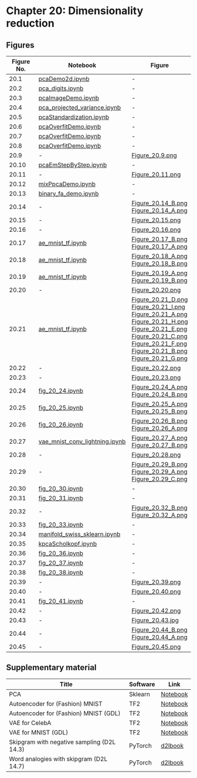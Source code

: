 
# Chapter 20: Dimensionality reduction

## Figures

|Figure No. | Notebook | Figure |
|--|--|--|
| 20.1 | [pcaDemo2d.ipynb](pcaDemo2d.ipynb) | - |
| 20.2 | [pca_digits.ipynb](pca_digits.ipynb) | - |
| 20.3 | [pcaImageDemo.ipynb](pcaImageDemo.ipynb) | - |
| 20.4 | [pca_projected_variance.ipynb](pca_projected_variance.ipynb) | - |
| 20.5 | [pcaStandardization.ipynb](pcaStandardization.ipynb) | - |
| 20.6 | [pcaOverfitDemo.ipynb](pcaOverfitDemo.ipynb) | - |
| 20.7 | [pcaOverfitDemo.ipynb](pcaOverfitDemo.ipynb) | - |
| 20.8 | [pcaOverfitDemo.ipynb](pcaOverfitDemo.ipynb) | - |
| 20.9 | - | [Figure_20.9.png](https://github.com/probml/pml-book/blob/main/book1-figures/Figure_20.9.png)<br/> |
| 20.10 | [pcaEmStepByStep.ipynb](pcaEmStepByStep.ipynb) | - |
| 20.11 | - | [Figure_20.11.png](https://github.com/probml/pml-book/blob/main/book1-figures/Figure_20.11.png)<br/> |
| 20.12 | [mixPpcaDemo.ipynb](mixPpcaDemo.ipynb) | - |
| 20.13 | [binary_fa_demo.ipynb](binary_fa_demo.ipynb) | - |
| 20.14 | - | [Figure_20.14_B.png](https://github.com/probml/pml-book/blob/main/book1-figures/Figure_20.14_B.png)<br/>[Figure_20.14_A.png](https://github.com/probml/pml-book/blob/main/book1-figures/Figure_20.14_A.png)<br/> |
| 20.15 | - | [Figure_20.15.png](https://github.com/probml/pml-book/blob/main/book1-figures/Figure_20.15.png)<br/> |
| 20.16 | - | [Figure_20.16.png](https://github.com/probml/pml-book/blob/main/book1-figures/Figure_20.16.png)<br/> |
| 20.17 | [ae_mnist_tf.ipynb](ae_mnist_tf.ipynb) | [Figure_20.17_B.png](https://github.com/probml/pml-book/blob/main/book1-figures/Figure_20.17_B.png)<br/>[Figure_20.17_A.png](https://github.com/probml/pml-book/blob/main/book1-figures/Figure_20.17_A.png)<br/> |
| 20.18 | [ae_mnist_tf.ipynb](ae_mnist_tf.ipynb) | [Figure_20.18_A.png](https://github.com/probml/pml-book/blob/main/book1-figures/Figure_20.18_A.png)<br/>[Figure_20.18_B.png](https://github.com/probml/pml-book/blob/main/book1-figures/Figure_20.18_B.png)<br/> |
| 20.19 | [ae_mnist_tf.ipynb](ae_mnist_tf.ipynb) | [Figure_20.19_A.png](https://github.com/probml/pml-book/blob/main/book1-figures/Figure_20.19_A.png)<br/>[Figure_20.19_B.png](https://github.com/probml/pml-book/blob/main/book1-figures/Figure_20.19_B.png)<br/> |
| 20.20 | - | [Figure_20.20.png](https://github.com/probml/pml-book/blob/main/book1-figures/Figure_20.20.png)<br/> |
| 20.21 | [ae_mnist_tf.ipynb](ae_mnist_tf.ipynb) | [Figure_20.21_D.png](https://github.com/probml/pml-book/blob/main/book1-figures/Figure_20.21_D.png)<br/>[Figure_20.21_I.png](https://github.com/probml/pml-book/blob/main/book1-figures/Figure_20.21_I.png)<br/>[Figure_20.21_A.png](https://github.com/probml/pml-book/blob/main/book1-figures/Figure_20.21_A.png)<br/>[Figure_20.21_H.png](https://github.com/probml/pml-book/blob/main/book1-figures/Figure_20.21_H.png)<br/>[Figure_20.21_E.png](https://github.com/probml/pml-book/blob/main/book1-figures/Figure_20.21_E.png)<br/>[Figure_20.21_C.png](https://github.com/probml/pml-book/blob/main/book1-figures/Figure_20.21_C.png)<br/>[Figure_20.21_F.png](https://github.com/probml/pml-book/blob/main/book1-figures/Figure_20.21_F.png)<br/>[Figure_20.21_B.png](https://github.com/probml/pml-book/blob/main/book1-figures/Figure_20.21_B.png)<br/>[Figure_20.21_G.png](https://github.com/probml/pml-book/blob/main/book1-figures/Figure_20.21_G.png)<br/> |
| 20.22 | - | [Figure_20.22.png](https://github.com/probml/pml-book/blob/main/book1-figures/Figure_20.22.png)<br/> |
| 20.23 | - | [Figure_20.23.png](https://github.com/probml/pml-book/blob/main/book1-figures/Figure_20.23.png)<br/> |
| 20.24 | [fig_20_24.ipynb](fig_20_24.ipynb) | [Figure_20.24_A.png](https://github.com/probml/pml-book/blob/main/book1-figures/Figure_20.24_A.png)<br/>[Figure_20.24_B.png](https://github.com/probml/pml-book/blob/main/book1-figures/Figure_20.24_B.png)<br/> |
| 20.25 | [fig_20_25.ipynb](fig_20_25.ipynb) | [Figure_20.25_A.png](https://github.com/probml/pml-book/blob/main/book1-figures/Figure_20.25_A.png)<br/>[Figure_20.25_B.png](https://github.com/probml/pml-book/blob/main/book1-figures/Figure_20.25_B.png)<br/> |
| 20.26 | [fig_20_26.ipynb](fig_20_26.ipynb) | [Figure_20.26_B.png](https://github.com/probml/pml-book/blob/main/book1-figures/Figure_20.26_B.png)<br/>[Figure_20.26_A.png](https://github.com/probml/pml-book/blob/main/book1-figures/Figure_20.26_A.png)<br/> |
| 20.27 | [vae_mnist_conv_lightning.ipynb](vae_mnist_conv_lightning.ipynb) | [Figure_20.27_A.png](https://github.com/probml/pml-book/blob/main/book1-figures/Figure_20.27_A.png)<br/>[Figure_20.27_B.png](https://github.com/probml/pml-book/blob/main/book1-figures/Figure_20.27_B.png)<br/> |
| 20.28 | - | [Figure_20.28.png](https://github.com/probml/pml-book/blob/main/book1-figures/Figure_20.28.png)<br/> |
| 20.29 | - | [Figure_20.29_B.png](https://github.com/probml/pml-book/blob/main/book1-figures/Figure_20.29_B.png)<br/>[Figure_20.29_A.png](https://github.com/probml/pml-book/blob/main/book1-figures/Figure_20.29_A.png)<br/>[Figure_20.29_C.png](https://github.com/probml/pml-book/blob/main/book1-figures/Figure_20.29_C.png)<br/> |
| 20.30 | [fig_20_30.ipynb](fig_20_30.ipynb) | - |
| 20.31 | [fig_20_31.ipynb](fig_20_31.ipynb) | - |
| 20.32 | - | [Figure_20.32_B.png](https://github.com/probml/pml-book/blob/main/book1-figures/Figure_20.32_B.png)<br/>[Figure_20.32_A.png](https://github.com/probml/pml-book/blob/main/book1-figures/Figure_20.32_A.png)<br/> |
| 20.33 | [fig_20_33.ipynb](fig_20_33.ipynb) | - |
| 20.34 | [manifold_swiss_sklearn.ipynb](manifold_swiss_sklearn.ipynb) | - |
| 20.35 | [kpcaScholkopf.ipynb](kpcaScholkopf.ipynb) | - |
| 20.36 | [fig_20_36.ipynb](fig_20_36.ipynb) | - |
| 20.37 | [fig_20_37.ipynb](fig_20_37.ipynb) | - |
| 20.38 | [fig_20_38.ipynb](fig_20_38.ipynb) | - |
| 20.39 | - | [Figure_20.39.png](https://github.com/probml/pml-book/blob/main/book1-figures/Figure_20.39.png)<br/> |
| 20.40 | - | [Figure_20.40.png](https://github.com/probml/pml-book/blob/main/book1-figures/Figure_20.40.png)<br/> |
| 20.41 | [fig_20_41.ipynb](fig_20_41.ipynb) | - |
| 20.42 | - | [Figure_20.42.png](https://github.com/probml/pml-book/blob/main/book1-figures/Figure_20.42.png)<br/> |
| 20.43 | - | [Figure_20.43.jpg](https://github.com/probml/pml-book/blob/main/book1-figures/Figure_20.43.jpg)<br/> |
| 20.44 | - | [Figure_20.44_B.png](https://github.com/probml/pml-book/blob/main/book1-figures/Figure_20.44_B.png)<br/>[Figure_20.44_A.png](https://github.com/probml/pml-book/blob/main/book1-figures/Figure_20.44_A.png)<br/> |
| 20.45 | - | [Figure_20.45.png](https://github.com/probml/pml-book/blob/main/book1-figures/Figure_20.45.png)<br/> |
## Supplementary material
|Title|Software|Link|
-|-|-
|PCA|Sklearn|[Notebook](https://colab.research.google.com/github/probml/probml-notebooks/blob/master/notebooks/pca.ipynb)
|Autoencoder for (Fashion) MNIST|TF2|[Notebook](https://colab.research.google.com/github/probml/probml-notebooks/blob/master/notebooks/ae_mnist_tf.ipynb)
|Autoencoder for (Fashion) MNIST (GDL)|TF2|[Notebook](https://colab.research.google.com/github/probml/probml-notebooks/blob/master/notebooks/ae_mnist_gdl_tf.ipynb)
|VAE for CelebA|TF2|[Notebook](https://colab.research.google.com/github/probml/probml-notebooks/blob/master/notebooks/vae_celeba_tf.ipynb)
|VAE for MNIST (GDL)|TF2|[Notebook](https://colab.research.google.com/github/probml/probml-notebooks/blob/master/notebooks/vae_mnist_gdl_tf.ipynb)
|Skipgram with negative sampling (D2L 14.3)|PyTorch|[d2lbook](https://colab.research.google.com/github/probml/probml-notebooks/blob/master/notebooks-d2l/skipgram_torch.ipynb)
|Word analogies with skipgram (D2L 14.7)|PyTorch|[d2lbook](https://colab.research.google.com/github/probml/probml-notebooks/blob/master/notebooks-d2l/word_analogies_torch.ipynb)